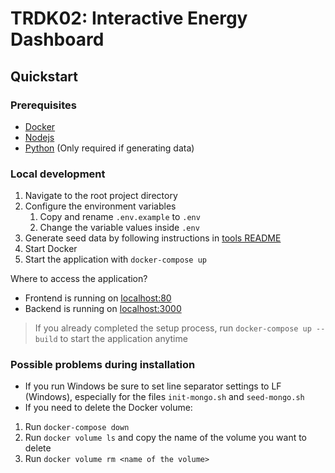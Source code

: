 # TRDK02: Interactive Energy Dashboard

## Quickstart

### Prerequisites

- [Docker](https://www.docker.com/products/docker-desktop)
- [Nodejs](https://nodejs.org/en/)
- [Python](https://www.python.org/downloads/) (Only required if generating data)

### Local development

1. Navigate to the root project directory
1. Configure the environment variables
   1. Copy and rename `.env.example` to `.env`
   1. Change the variable values inside `.env`
1. Generate seed data by following instructions in [tools README](tools/README.md)
1. Start Docker
1. Start the application with `docker-compose up`

Where to access the application?
- Frontend is running on [localhost:80](http://localhost)
- Backend is running on [localhost:3000](http://localhost:3000/api-docs)

>If you already completed the setup process, run `docker-compose up --build` to start the application anytime

### Possible problems during installation
- If you run Windows be sure to set line separator settings to LF (Windows), especially for the files `init-mongo.sh` and `seed-mongo.sh`
- If you need to delete the Docker volume:
1. Run `docker-compose down`
2. Run `docker volume ls` and copy the name of the volume you want to delete
3. Run `docker volume rm <name of the volume>`

